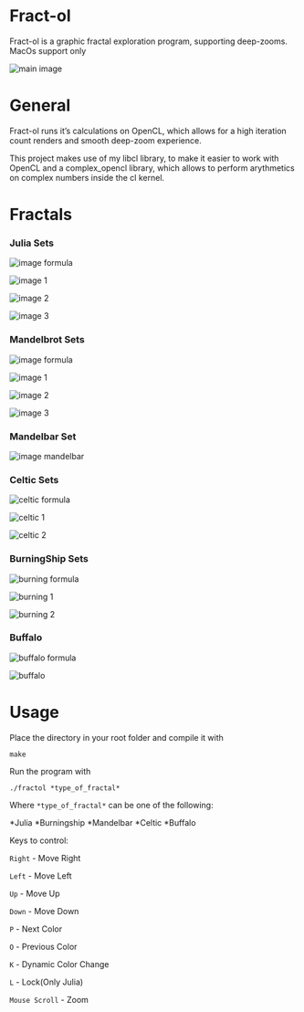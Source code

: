 # Fract-ol

Fract-ol is a graphic fractal exploration program, supporting deep-zooms.
MacOs support only

![main image](https://github.com/dlongfel/fract-ol_42/blob/master/images/Frame%201.png)

# General

Fract-ol runs it’s calculations on OpenCL, which allows for a high iteration count renders and smooth deep-zoom experience.

This project makes use of my libcl library, to make it easier to work with OpenCL and a complex_opencl library, which allows to perform arythmetics on complex numbers inside the cl kernel.

# Fractals
### Julia Sets

![image formula](https://github.com/dlongfel/fract-ol_42/blob/master/images/julia/formula.jpg)

![image 1](https://github.com/dlongfel/fract-ol_42/blob/master/images/julia/julia1.png)

![image 2](https://github.com/dlongfel/fract-ol_42/blob/master/images/julia/julia2.png)

![image 3](https://github.com/dlongfel/fract-ol_42/blob/master/images/julia/julia3.png)


### Mandelbrot Sets

![image formula](https://github.com/dlongfel/fract-ol_42/blob/master/images/mandelbrot/mand.jpg)

![image 1](https://github.com/dlongfel/fract-ol_42/blob/master/images/mandelbrot/mand1.png)

![image 2](https://github.com/dlongfel/fract-ol_42/blob/master/images/mandelbrot/mand2.png)

![image 3](https://github.com/dlongfel/fract-ol_42/blob/master/images/mandelbrot/mand3.png)

### Mandelbar Set

![image mandelbar](https://github.com/dlongfel/fract-ol_42/blob/master/images/mandelbar/mandelbar.png)

### Celtic Sets

![celtic formula](https://github.com/dlongfel/fract-ol_42/blob/master/images/celtic/formula.png)

![celtic 1](https://github.com/dlongfel/fract-ol_42/blob/master/images/celtic/celtic1.png)

![celtic 2](https://github.com/dlongfel/fract-ol_42/blob/master/images/celtic/celtic2.png)

### BurningShip Sets

![burning formula](https://github.com/dlongfel/fract-ol_42/blob/master/images/burningship/formula.jpg)

![burning 1](https://github.com/dlongfel/fract-ol_42/blob/master/images/burningship/burning1.png)

![burning 2](https://github.com/dlongfel/fract-ol_42/blob/master/images/burningship/burning2.png)

### Buffalo

![buffalo formula](https://github.com/dlongfel/fract-ol_42/blob/master/images/buffalo/formula.png)

![buffalo](https://github.com/dlongfel/fract-ol_42/blob/master/images/buffalo/buffalo.png)

# Usage
Place the directory in your root folder and compile it with
```
make
```
Run the program with
```
./fractol *type_of_fractal*
```
Where `*type_of_fractal*` can be one of the following:

*Julia
*Burningship
*Mandelbar
*Celtic
*Buffalo

Keys to control:

`Right` - Move Right

`Left` - Move Left

`Up` - Move Up

`Down` - Move Down

`P` - Next Color

`O` - Previous Color

`K` - Dynamic Color Change 

`L` - Lock(Only Julia)

`Mouse Scroll` - Zoom
